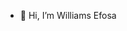 - 👋 Hi, I’m Williams Efosa



<!---
Willefe/Willefe is a ✨ special ✨ repository because its `README.md` (this file) appears on your GitHub profile.
You can click the Preview link to take a look at your changes.
--->
